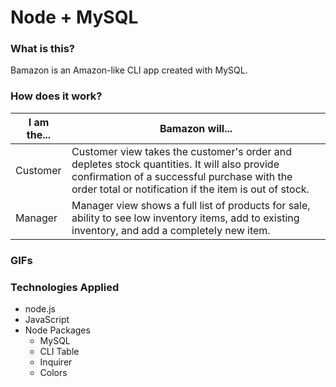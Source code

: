 # Node + MySQL

### What is this?

Bamazon is an Amazon-like CLI app created with MySQL.

### How does it work?

I am the... | Bamazon will...
--------------- | -----------------------------
Customer | Customer view takes the customer's order and depletes stock quantities. It will also provide confirmation of a successful purchase with the order total or notification if the item is out of stock.
Manager | Manager view shows a full list of products for sale, ability to see low inventory items, add to existing inventory, and add a completely new item.

### GIFs

### Technologies Applied

* node.js
* JavaScript
* Node Packages
    * MySQL
    * CLI Table
    * Inquirer
    * Colors